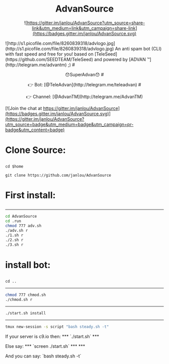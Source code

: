 # <h1 align="center">AdvanSource</h1><p align="center">  <p align="center">![https://gitter.im/janlou/AdvanSource?utm_source=share-link&utm_medium=link&utm_campaign=share-link](https://badges.gitter.im/janlou/AdvanSource.svg)
<p align="left">![http://s1.picofile.com/file/8260839318/advlogo.jpg](http://s1.picofile.com/file/8260839318/advlogo.jpg) An anti spam bot (CLI) with fast speed and free for you! based on [TeleSeed](https://github.com/SEEDTEAM/TeleSeed) and powered by [ADVAN ™](http://telegram.me/advantm) ;)
# <p align="center">😯SuperAdvan😯
# <p align="center">👉 Bot: [@TeleAdvan](http://telegram.me/teleadvan)
# <p align="center">👉 Channel: [@AdvanTM](http://telegram.me/AdvanTM)

[![Join the chat at https://gitter.im/janlou/AdvanSource](https://badges.gitter.im/janlou/AdvanSource.svg)](https://gitter.im/janlou/AdvanSource?utm_source=badge&utm_medium=badge&utm_campaign=pr-badge&utm_content=badge)

# <p align="left">Clone Source:
```
cd $home
```
```
git clone https://github.com/janlou/AdvanSource
```
# <p align="left">First install:
***
```bash
cd AdvanSource
cd .run
chmod 777 adv.sh
./adv.sh r
./1.sh r
./2.sh r
./3.sh r
```
# <p align="left">install bot:
```
cd ..
```
***
```bash
chmod 777 chmod.sh
./chmod.sh r
```
***
`./start.sh install`
***
```bash
tmux new-session -s script "bash steady.sh -t"
```
<p align="left">If your server is c9.io then:
***
`./start.sh`
***
<p align="left">Else say:
***
`screen ./start.sh`
***
***
<p align="left">And you can say:
`bash steady.sh -t`
